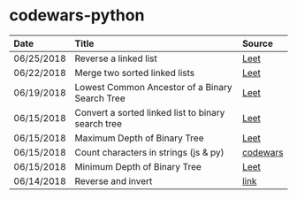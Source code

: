 # codewars-python


| Date | Title | Source |
|:--|:--|:--|
| 06/25/2018 | Reverse a linked list |[Leet](https://leetcode.com/problems/reverse-linked-list/description/)|
| 06/22/2018 | Merge two sorted linked lists |[Leet](https://leetcode.com/problems/merge-two-sorted-lists/description/)|
| 06/19/2018 | Lowest Common Ancestor of a Binary Search Tree |[Leet](https://leetcode.com/problems/lowest-common-ancestor-of-a-binary-search-tree/description/)|
| 06/15/2018 | Convert a sorted linked list to binary search tree |[Leet](https://leetcode.com/problems/convert-sorted-list-to-binary-search-tree/description/)|
| 06/15/2018 | Maximum Depth of Binary Tree |[Leet](https://leetcode.com/problems/maximum-depth-of-binary-tree/description/)|
| 06/15/2018 | Count characters in strings (js & py) |[codewars](https://www.codewars.com/kata/count-characters-in-your-string/train/javascript)|
| 06/15/2018 | Minimum Depth of Binary Tree  |[Leet](https://leetcode.com/problems/minimum-depth-of-binary-tree/description/)|
| 06/14/2018 | Reverse and invert  |[link](https://www.codewars.com/kata/reverse-and-invert/train/python)|


